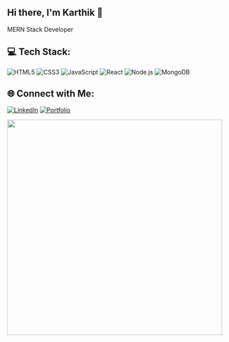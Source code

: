 ## Hi there, I'm Karthik 👋
MERN Stack Developer
<!--
**Karthiksankarfd/Karthiksankarfd** is a ✨ _special_ ✨ repository because its `README.md` (this file) appears on your GitHub profile.

Here are some ideas to get you started:

- 🔭 I’m currently looking for an internship ...
- 🌱 I’m currently dsa ...
- 👯 I’m looking to collaborate on ...
- 🤔 I’m looking for help with ...
- 💬 Ask me about ...
- 📫 How to reach me: ...
- 😄 Pronouns: ...
- ⚡ Fun fact: ...
-->
## 💻 Tech Stack:
![HTML5](https://img.shields.io/badge/HTML5-E34F26?style=for-the-badge&logo=html5&logoColor=white)
![CSS3](https://img.shields.io/badge/CSS3-1572B6?style=for-the-badge&logo=css3&logoColor=white)
![JavaScript](https://img.shields.io/badge/JavaScript-F7DF1E?style=for-the-badge&logo=javascript&logoColor=black)
![React](https://img.shields.io/badge/React-20232A?style=for-the-badge&logo=react&logoColor=61DAFB)
![Node.js](https://img.shields.io/badge/Node.js-43853D?style=for-the-badge&logo=node.js&logoColor=white)
![MongoDB](https://img.shields.io/badge/MongoDB-4EA94B?style=for-the-badge&logo=mongodb&logoColor=white)

## 🌐 Connect with Me:
[![LinkedIn](https://img.shields.io/badge/LinkedIn-blue?style=for-the-badge&logo=linkedin)](https://linkedin.com/in/karthikeyan-sankar-360ba0259)
[![Portfolio](https://img.shields.io/badge/Portfolio-FF5722?style=for-the-badge&logo=firefox)](https://karthikeyanmerndev.netlify.app/)

<img src="https://media.giphy.com/media/qgQUggAC3Pfv687qPC/giphy.gif" width="500">



